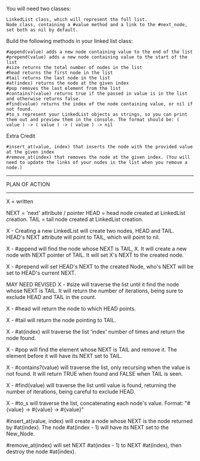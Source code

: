 You will need two classes:

    LinkedList class, which will represent the full list.
    Node class, containing a #value method and a link to the #next_node, set both as nil by default.

Build the following methods in your linked list class:

    #append(value) adds a new node containing value to the end of the list
    #prepend(value) adds a new node containing value to the start of the list
    #size returns the total number of nodes in the list
    #head returns the first node in the list
    #tail returns the last node in the list
    #at(index) returns the node at the given index
    #pop removes the last element from the list
    #contains?(value) returns true if the passed in value is in the list and otherwise returns false.
    #find(value) returns the index of the node containing value, or nil if not found.
    #to_s represent your LinkedList objects as strings, so you can print them out and preview them in the console. The format should be: ( value ) -> ( value ) -> ( value ) -> nil

Extra Credit

    #insert_at(value, index) that inserts the node with the provided value at the given index
    #remove_at(index) that removes the node at the given index. (You will need to update the links of your nodes in the list when you remove a node.)

********************************************************************************
PLAN OF ACTION
********************************************************************************

X = written

NEXT = 'next' attribute / pointer
HEAD = head node created at LinkedList creation.
TAIL = tail node created at LinkedList creation.

X - Creating a new LinkedList will create two nodes, HEAD and TAIL. HEAD's NEXT attribute will point to TAIL, which will point to nil.

X - #append will find the node whose NEXT is TAIL, X. It will create a new node with NEXT pointer of TAIL.
  It will set X's NEXT to the created node.

X - #prepend will set HEAD's NEXT to the created Node, who's NEXT will be set to HEAD's current NEXT.

MAY NEED REVISED
X - #size will traverse the list until it find the node whose NEXT is TAIL. It will return the number of iterations, being sure to exclude HEAD and TAIL in the count.

X - #head will return the node to which HEAD points.

X - #tail will return the node pointing to TAIL.

X - #at(index) will traverse the list 'index' number of times and return the node found.

X - #pop will find the element whose NEXT is TAIL and remove it. The element before it will have its NEXT set to TAIL.

X - #contains?(value) will traverse the list, only recursing when the value is not found. It will return TRUE when found and FALSE when TAIL is seen.

X - #find(value) will traverse the list until value is found, returning the number of iterations, being careful to exclude HEAD.

X - #to_s will traverse the list, concatenating each node's value. Format: "#{value} -> #{value} -> #{value}"

#insert_at(value, index) will create a node whose NEXT is the node returned by #at(index). The node #at(index - 1) will have its NEXT set to the New_Node.

#remove_at(index) will set NEXT #at(index - 1) to NEXT #at(index), then destroy the node #at(index).